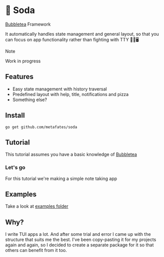 # 🥤 Soda

[Bubbletea] Framework

It automatically handles state management and general layout, so that you can 
focus on app functionality rather than fighting with TTY 🤕🥊🖥️

> [!NOTE]  
> Work in progress

## Features

- Easy state management with history traversal
- Predefined layout with help, title, notifications and pizza
- Something else?

## Install

```shell
go get github.com/metafates/soda
```

## Tutorial

This tutorial assumes you have a basic knowledge of [Bubbletea]

### Let's go

For this tutorial we're making a simple note taking app

## Examples

Take a look at [examples folder](./examples)

## Why?

I write TUI apps a lot. And after some trial and error I came up with the structure
that suits me the best. I've been copy-pasting it for my projects again and again, so I 
decided to create a separate package for it so that others can benefit from it too.

[Bubbletea]: https://github.com/charmbracelet/bubbletea
